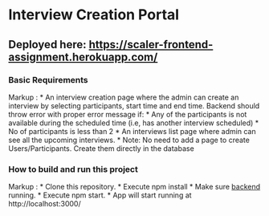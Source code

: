 # Interview Creation Portal

## Deployed here: https://scaler-frontend-assignment.herokuapp.com/

### Basic Requirements

Markup : * An interview creation page where the admin can create an interview by selecting participants, start time and end time. Backend should throw error with proper error message if:
           * Any of the participants is not available during the scheduled time (i.e, has another interview scheduled)
           * No of participants is less than 2
         * An interviews list page where admin can see all the upcoming interviews.
         * Note: No need to add a page to create Users/Participants. Create them directly in the database

### How to build and run this project

Markup : * Clone this repository.
         * Execute npm install
         * Make sure [backend](https://github.com/srivastavachinmay/scaler-backend-assignment) running.
         * Execute npm start.
         * App will start running at http://localhost:3000/
